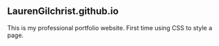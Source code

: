 ## LaurenGilchrist.github.io

This is my professional portfolio website. First time using CSS to style a page. 
